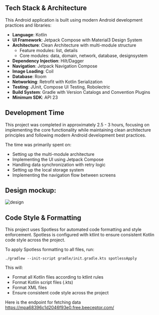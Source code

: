 ## Tech Stack & Architecture

This Android application is built using modern Android development practices and libraries:

- **Language**: Kotlin
- **UI Framework**: Jetpack Compose with Material3 Design System
- **Architecture**: Clean Architecture with multi-module structure
  - Feature modules: list, details
  - Core modules: data, domain, network, database, designsystem
- **Dependency Injection**: Hilt/Dagger
- **Navigation**: Jetpack Navigation Compose
- **Image Loading**: Coil
- **Database**: Room
- **Networking**: Retrofit with Kotlin Serialization
- **Testing**: JUnit, Compose UI Testing, Robolectric
- **Build System**: Gradle with Version Catalogs and Convention Plugins
- **Minimum SDK**: API 23

## Development Time

This project was completed in approximately 2.5 - 3 hours, focusing on implementing the core functionality while maintaining clean architecture principles and following modern Android development best practices.

The time was primarily spent on:

- Setting up the multi-module architecture
- Implementing the UI using Jetpack Compose
- Handling data synchronization with retry logic
- Setting up the local storage system
- Implementing the navigation flow between screens

## Design mockup:

![design](https://i.ibb.co/5WzcrWR/Screenshot-2020-03-28-at-15-25-52.png")

## Code Style & Formatting

This project uses Spotless for automated code formatting and style enforcement. Spotless is configured with ktlint to ensure consistent Kotlin code style across the project.

To apply Spotless formatting to all files, run:

```shell
./gradlew --init-script gradle/init.gradle.kts spotlessApply
```

This will:

- Format all Kotlin files according to ktlint rules
- Format Kotlin script files (.kts)
- Format XML files
- Ensure consistent code style across the project


Here is the endpoint for fetching data
https://mpa68396c1d2046f93e0.free.beeceptor.com/
